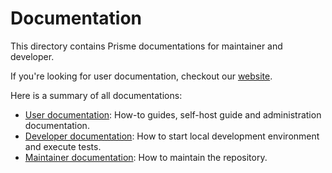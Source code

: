 # Documentation

This directory contains Prisme documentations for maintainer and developer.

If you're looking for user documentation, checkout our
[website](https://www.prismeanalytics.com/docs).

Here is a summary of all documentations:
* [User documentation](https://www.prismeanalytics.com/docs): How-to guides, self-host guide and administration documentation.
* [Developer documentation](./dev.md): How to start local development environment and execute tests.
* [Maintainer documentation](./maintainer.md): How to maintain the repository.

